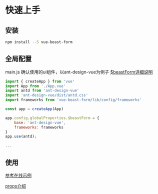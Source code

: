 # 快速上手

## 安装


<CodeGroup>
  <CodeGroupItem title="NPM" active>

```bash
npm install --S vue-beast-form
```

  </CodeGroupItem>
</CodeGroup>

## 全局配置
main.js 确认使用的ui组件，以ant-design-vue为例子  [$beastForm详细说明](../global/beastForm.md)

```js
import { createApp } from 'vue'
import App from './App.vue'
import antd from 'ant-design-vue'
import 'ant-design-vue/dist/antd.css'
import frameworks from 'vue-beast-form/lib/config/frameworks'

const app = createApp(App)

app.config.globalProperties.$beastForm = {
    base: 'ant-design-vue',
    frameworks: frameworks
}
app.use(antd);

...
```

## 使用


[参考在线示例](./demo.md)

[props介绍](../props/index.md)

